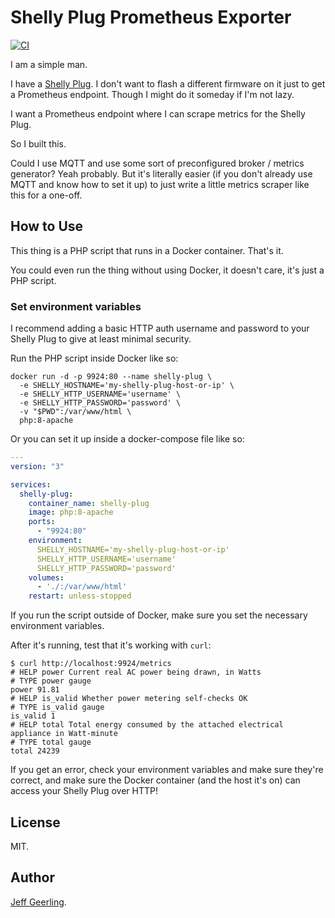 # Shelly Plug Prometheus Exporter

[![CI](https://github.com/geerlingguy/shelly-plug-prometheus/actions/workflows/ci.yml/badge.svg?branch=master)](https://github.com/geerlingguy/shelly-plug-prometheus/actions/workflows/ci.yml)

I am a simple man.

I have a [Shelly Plug](https://shelly.cloud/products/shelly-plug-us-smart-home-automation-device/). I don't want to flash a different firmware on it just to get a Prometheus endpoint. Though I might do it someday if I'm not lazy.

I want a Prometheus endpoint where I can scrape metrics for the Shelly Plug.

So I built this.

Could I use MQTT and use some sort of preconfigured broker / metrics generator? Yeah probably. But it's literally easier (if you don't already use MQTT and know how to set it up) to just write a little metrics scraper like this for a one-off.

## How to Use

This thing is a PHP script that runs in a Docker container. That's it.

You could even run the thing without using Docker, it doesn't care, it's just a PHP script.

### Set environment variables

I recommend adding a basic HTTP auth username and password to your Shelly Plug to give at least minimal security.

Run the PHP script inside Docker like so:

```
docker run -d -p 9924:80 --name shelly-plug \
  -e SHELLY_HOSTNAME='my-shelly-plug-host-or-ip' \
  -e SHELLY_HTTP_USERNAME='username' \
  -e SHELLY_HTTP_PASSWORD='password' \
  -v "$PWD":/var/www/html \
  php:8-apache
```

Or you can set it up inside a docker-compose file like so:

```yaml
---
version: "3"

services:
  shelly-plug:
    container_name: shelly-plug
    image: php:8-apache
    ports:
      - "9924:80"
    environment:
      SHELLY_HOSTNAME='my-shelly-plug-host-or-ip'
      SHELLY_HTTP_USERNAME='username'
      SHELLY_HTTP_PASSWORD='password'
    volumes:
      - './:/var/www/html'
    restart: unless-stopped
```

If you run the script outside of Docker, make sure you set the necessary environment variables.

After it's running, test that it's working with `curl`:

```
$ curl http://localhost:9924/metrics
# HELP power Current real AC power being drawn, in Watts
# TYPE power gauge
power 91.81
# HELP is_valid Whether power metering self-checks OK
# TYPE is_valid gauge
is_valid 1
# HELP total Total energy consumed by the attached electrical appliance in Watt-minute
# TYPE total gauge
total 24239
```

If you get an error, check your environment variables and make sure they're correct, and make sure the Docker container (and the host it's on) can access your Shelly Plug over HTTP!

## License

MIT.

## Author

[Jeff Geerling](https://www.jeffgeerling.com).

